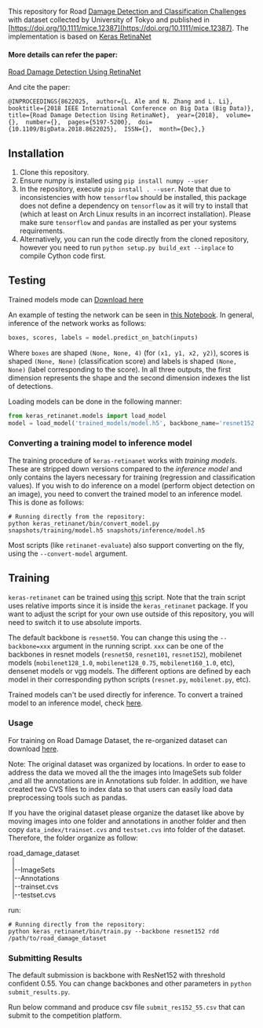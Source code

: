 
This repository for Road [Damage Detection and Classification Challenges](https://bdc2018.mycityreport.net/overview/) with 
dataset collected by University of Tokyo and published in [https://doi.org/10.1111/mice.12387](https://doi.org/10.1111/mice.12387).
The implementation is based on [Keras RetinaNet](https://github.com/fizyr/keras-retinanet)

#### More details can refer the paper:
[Road Damage Detection Using RetinaNet](https://ieeexplore.ieee.org/document/8622025)

And cite the paper:

`@INPROCEEDINGS{8622025, 
author={L. Ale and N. Zhang and L. Li}, 
booktitle={2018 IEEE International Conference on Big Data (Big Data)}, 
title={Road Damage Detection Using RetinaNet}, 
year={2018}, 
volume={}, 
number={}, 
pages={5197-5200}, 
doi={10.1109/BigData.2018.8622025}, 
ISSN={}, 
month={Dec},}`

## Installation

1) Clone this repository.
2) Ensure numpy is installed using `pip install numpy --user`
3) In the repository, execute `pip install . --user`.
   Note that due to inconsistencies with how `tensorflow` should be installed,
   this package does not define a dependency on `tensorflow` as it will try to install that (which at least on Arch Linux results in an incorrect installation).
   Please make sure `tensorflow` and `pandas` are installed as per your systems requirements.
4) Alternatively, you can run the code directly from the cloned  repository, however you need to run `python setup.py build_ext --inplace` to compile Cython code first.

## Testing
Trained models mode can [Download here](https://www.dropbox.com/sh/dsj1wby8c5yhgsp/AAC1yWzaF-XZ0gS5ae2pYqKAa?dl=0)

An example of testing the network can be seen in [this Notebook](https://github.com/ainilaha/RDD_2018/blob/master/ResNet152RetinaNet.ipynb).
In general, inference of the network works as follows:
```python
boxes, scores, labels = model.predict_on_batch(inputs)
```

Where `boxes` are shaped `(None, None, 4)` (for `(x1, y1, x2, y2)`), scores is shaped `(None, None)` (classification score) and labels is shaped `(None, None)` (label corresponding to the score). In all three outputs, the first dimension represents the shape and the second dimension indexes the list of detections.

Loading models can be done in the following manner:
```python
from keras_retinanet.models import load_model
model = load_model('trained_models/model.h5', backbone_name='resnet152')
```


### Converting a training model to inference model
The training procedure of `keras-retinanet` works with *training models*. These are stripped down versions compared to the *inference model* and only contains the layers necessary for training (regression and classification values). If you wish to do inference on a model (perform object detection on an image), you need to convert the trained model to an inference model. This is done as follows:

```shell
# Running directly from the repository:
python keras_retinanet/bin/convert_model.py snapshots/training/model.h5 snapshots/inference/model.h5
```

Most scripts (like `retinanet-evaluate`) also support converting on the fly, using the `--convert-model` argument.


## Training
`keras-retinanet` can be trained using [this](https://github.com/ainilaha/RDD_2018/blob/master/keras_retinanet/bin/train.py) script.
Note that the train script uses relative imports since it is inside the `keras_retinanet` package.
If you want to adjust the script for your own use outside of this repository,
you will need to switch it to use absolute imports.


The default backbone is `resnet50`. You can change this using the `--backbone=xxx` argument in the running script.
`xxx` can be one of the backbones in resnet models (`resnet50`, `resnet101`, `resnet152`), mobilenet models (`mobilenet128_1.0`, `mobilenet128_0.75`, `mobilenet160_1.0`, etc), densenet models or vgg models. The different options are defined by each model in their corresponding python scripts (`resnet.py`, `mobilenet.py`, etc).

Trained models can't be used directly for inference. To convert a trained model to an inference model, check [here](https://github.com/ainilaha/RDD_2018/blob/master/keras_retinanet/bin/convert_model.py).

### Usage
For training on Road Damage Dataset, the re-organized dataset can download 
[here](https://www.dropbox.com/s/r8j4quebqd6x0oo/road_damage_dataset.zip?dl=0).


Note: The original dataset was organized by locations. In order to ease to address the data we moved
all the the images into ImageSets sub folder ,and all the annotations are in Annotations sub folder.
In addition, we have created two CVS files to index data so that users can easily load data
preprocessing tools such as pandas.

If you have the original dataset please organize the dataset like above by moving images into one folder and 
annotations in another folder and then copy `data_index/trainset.cvs` and `testset.cvs` into folder of the dataset.
Therefore, the folder organize as follow:

road_damage_dataset\
&nbsp;&nbsp;|\
&nbsp;&nbsp;|--ImageSets\
&nbsp;&nbsp;|--Annotations\
&nbsp;&nbsp;|--trainset.cvs\
&nbsp;&nbsp;|--testset.cvs



run:
```shell
# Running directly from the repository:
python keras_retinanet/bin/train.py --backbone resnet152 rdd /path/to/road_damage_dataset

```

### Submitting Results

The default submission is backbone with ResNet152 with threshold confident 0.55.
You can change backbones and other parameters in `python submit_results.py`.


Run below command and produce csv file `submit_res152_55.csv` that can
submit to the competition platform.

